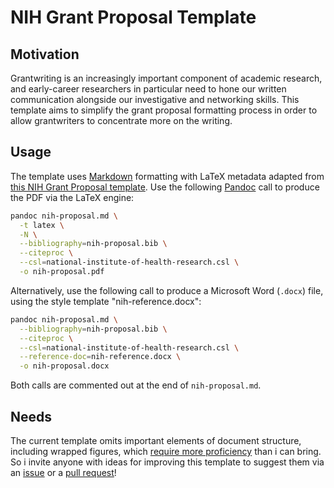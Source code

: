 # NIH Grant Proposal Template

## Motivation

Grantwriting is an increasingly important component of academic research, and early-career researchers in particular need to hone our written communication alongside our investigative and networking skills.
This template aims to simplify the grant proposal formatting process in order to allow grantwriters to concentrate more on the writing.

## Usage

The template uses [Markdown](https://daringfireball.net/projects/markdown/) formatting with LaTeX metadata adapted from [this NIH Grant Proposal template](https://www.latextemplates.com/template/nih-grant-proposal).
Use the following [Pandoc](https://pandoc.org/MANUAL.html) call to produce the PDF via the LaTeX engine:

```bash
pandoc nih-proposal.md \
  -t latex \
  -N \
  --bibliography=nih-proposal.bib \
  --citeproc \
  --csl=national-institute-of-health-research.csl \
  -o nih-proposal.pdf
```

Alternatively, use the following call to produce a Microsoft Word (`.docx`) file, using the style template "nih-reference.docx":

```bash
pandoc nih-proposal.md \
  --bibliography=nih-proposal.bib \
  --citeproc \
  --csl=national-institute-of-health-research.csl \
  --reference-doc=nih-reference.docx \
  -o nih-proposal.docx
```

Both calls are commented out at the end of `nih-proposal.md`.

## Needs

The current template omits important elements of document structure, including wrapped figures, which [require more proficiency](http://blog.hartleygroup.org/2016/01/18/wrapping-figures-in-pandoc-pdfs/) than i can bring. So i invite anyone with ideas for improving this template to suggest them via an [issue](/../../issues) or a [pull request](/../../pulls)!
